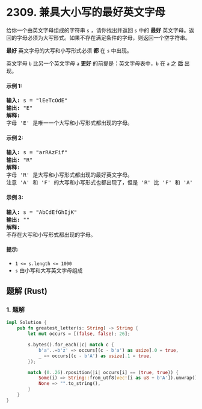 # 2309. 兼具大小写的最好英文字母
给你一个由英文字母组成的字符串 `s` ，请你找出并返回 `s` 中的 **最好** 英文字母。返回的字母必须为大写形式。如果不存在满足条件的字母，则返回一个空字符串。

**最好** 英文字母的大写和小写形式必须 **都** 在 `s` 中出现。

英文字母 `b` 比另一个英文字母 `a` **更好** 的前提是：英文字母表中，`b` 在 `a` 之 **后** 出现。

#### 示例 1:
<pre>
<strong>输入:</strong> s = "lEeTcOdE"
<strong>输出:</strong> "E"
<strong>解释:</strong>
字母 'E' 是唯一一个大写和小写形式都出现的字母。
</pre>

#### 示例 2:
<pre>
<strong>输入:</strong> s = "arRAzFif"
<strong>输出:</strong> "R"
<strong>解释:</strong>
字母 'R' 是大写和小写形式都出现的最好英文字母。
注意 'A' 和 'F' 的大写和小写形式也都出现了，但是 'R' 比 'F' 和 'A' 更好。
</pre>

#### 示例 3:
<pre>
<strong>输入:</strong> s = "AbCdEfGhIjK"
<strong>输出:</strong> ""
<strong>解释:</strong>
不存在大写和小写形式都出现的字母。
</pre>

#### 提示:
* `1 <= s.length <= 1000`
* `s` 由小写和大写英文字母组成

## 题解 (Rust)

### 1. 题解
```Rust
impl Solution {
    pub fn greatest_letter(s: String) -> String {
        let mut occurs = [(false, false); 26];

        s.bytes().for_each(|c| match c {
            b'a'..=b'z' => occurs[(c - b'a') as usize].0 = true,
            _ => occurs[(c - b'A') as usize].1 = true,
        });

        match (0..26).rposition(|i| occurs[i] == (true, true)) {
            Some(i) => String::from_utf8(vec![i as u8 + b'A']).unwrap(),
            None => "".to_string(),
        }
    }
}
```
